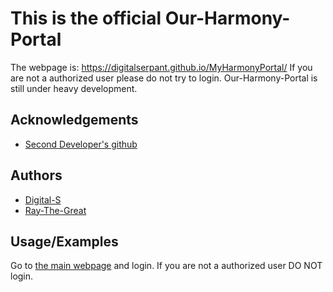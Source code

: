 
# This is the official Our-Harmony-Portal

The webpage is: https://digitalserpant.github.io/MyHarmonyPortal/
If you are not a authorized user please do not try to login. Our-Harmony-Portal is still under heavy development.





## Acknowledgements

 - [Second Developer's github](https://github.com/Ray-the-Great)


## Authors

- [Digital-S](https://github.com/DigitalSerpant/MyHarmonyPortal)
- [Ray-The-Great](https://github.com/Ray-the-Great)

## Usage/Examples

Go to [the main webpage](https://digitalserpant.github.io/MyHarmonyPortal/) and login. If you are not a authorized user DO NOT login. 

